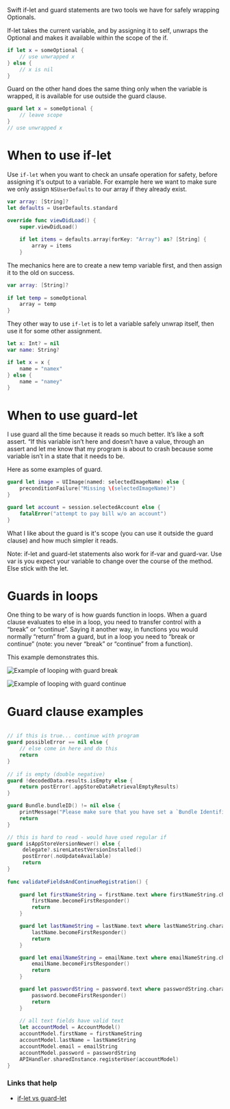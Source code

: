 Swift if-let and guard statements are two tools we have for safely wrapping  Optionals.

If-let takes the current variable, and by assigning it to self, unwraps the Optional and makes it available within the scope of the if.

```swift
if let x = someOptional {
    // use unwrapped x
} else {
    // x is nil
}
```

Guard on the other hand does the same thing only when the variable is wrapped, it is available for use outside the guard clause.

```swift
guard let x = someOptional {
    // leave scope
}
// use unwrapped x
```

# When to use if-let

Use `if-let` when you want to check an unsafe operation for safety, before assigning it's output to a variable. For example here we want to make sure we only assign `NSUserDefaults` to our array if they already exist.

```swift
var array: [String]?
let defaults = UserDefaults.standard
    
override func viewDidLoad() {
    super.viewDidLoad()

    if let items = defaults.array(forKey: "Array") as? [String] {
        array = items
    }
```


The mechanics here are to create a new temp variable first, and then assign it to the old on success.

```swift
var array: [String]?
    
if let temp = someOptional
    array = temp
}
```

They other way to use `if-let` is to let a variable safely unwrap itself, then use it for some other assignment.

```swift
let x: Int? = nil
var name: String?

if let x = x {
    name = "namex"
} else {
    name = "namey"
}
```


# When to use guard-let

I use guard all the time because it reads so much better. It’s like a soft assert. “If this variable isn’t here and doesn’t have a value, through an assert and let me know that my program is about to crash because some variable isn’t in a state that it needs to be.

Here as some examples of guard.

```swift
guard let image = UIImage(named: selectedImageName) else {
    preconditionFailure("Missing \(selectedImageName)")
}

guard let account = session.selectedAccount else { 
    fatalError("attempt to pay bill w/o an account") 
}
```
What I like about the guard is it's scope (you can use it outside the guard clause) and how much simpler it reads.

Note: if-let and guard-let statements also work for if-var and guard-var. Use var is you expect your variable to change over the course of the method. Else stick with the let.

# Guards in loops

One thing to be wary of is how guards function in loops. When a guard clause evaluates to else in a loop, you need to transfer control with a “break” or “continue”. Saying it another way, in functions you would normally “return” from a guard, but in a loop you need to “break or continue” (note: you never “break” or “continue” from a function).

This example demonstrates this.

![Example of looping with guard break](https://github.com/jrasmusson/ios-starter-kit/blob/master/swift/images/guard-break.png)

![Example of looping with guard continue](https://github.com/jrasmusson/ios-starter-kit/blob/master/swift/images/guard-continue.png)



# Guard clause examples

```swift

// if this is true... continue with program
guard possibleError == nil else {
    // else come in here and do this
    return
}
 
// if is empty (double negative)
guard !decodedData.results.isEmpty else {
    return postError(.appStoreDataRetrievalEmptyResults)
}

guard Bundle.bundleID() != nil else {
    printMessage("Please make sure that you have set a `Bundle Identifier` in your project.")
    return
}

// this is hard to read - would have used regular if
guard isAppStoreVersionNewer() else {
     delegate?.sirenLatestVersionInstalled()
     postError(.noUpdateAvailable)
     return
}
            
func validateFieldsAndContinueRegistration() {
    
    guard let firstNameString = firstName.text where firstNameString.characters.count > 0 else {
        firstName.becomeFirstResponder()
        return
    }

    guard let lastNameString = lastName.text where lastNameString.characters.count > 0 else {
        lastName.becomeFirstResponder()
        return
    }

    guard let emailNameString = emailName.text where emailNameString.characters.count > 3 else {
        emailName.becomeFirstResponder()
        return
    }

    guard let passwordString = password.text where passwordString.characters.count > 7 else {
        password.becomeFirstResponder()
        return
    }
    
    // all text fields have valid text
    let accountModel = AccountModel()
    accountModel.firstName = firstNameString
    accountModel.lastName = lastNameString
    accountModel.email = emailString
    accountModel.password = passwordString
    APIHandler.sharedInstance.registerUser(accountModel)
}

```

### Links that help
* [if-let vs guard-let](https://medium.com/@mimicatcodes/unwrapping-optional-values-in-swift-3-0-guard-let-vs-if-let-40a0b05f9e69)
